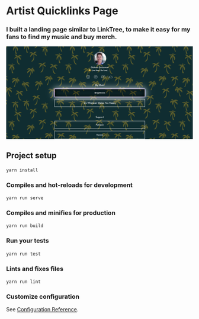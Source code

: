 # Artist Quicklinks Page

### I built a landing page similar to LinkTree, to make it easy for my fans to find my music and buy merch.

![Quicklinks_Screenshot](src/assets/SiteScreenShot.png)

## Project setup
```
yarn install
```

### Compiles and hot-reloads for development
```
yarn run serve
```

### Compiles and minifies for production
```
yarn run build
```

### Run your tests
```
yarn run test
```

### Lints and fixes files
```
yarn run lint
```

### Customize configuration
See [Configuration Reference](https://cli.vuejs.org/config/).
